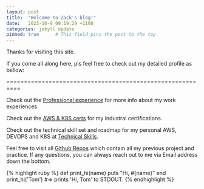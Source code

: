 ```yaml
---
layout: post
title:  "Welcome to Zack's blog!"
date:   2023-10-9 09:19:29 +1100
categories: jekyll update
pinned: true      # This field pins the post to the top
---
```

Thanks for visiting this site.

If you come all along here, pls feel free to check out my detailed profile as bellow:

==========================================================

Check out the [Professional experience][Professional experience] for more info about my work experiences


Check out the [AWS & K8S certs][AWS & K8S certs] for my industral certifications.

Check out the technical skill set and roadmap for my personal AWS, DEVOPS and K8S at [Technical Skills][Technical Skills]. 

Feel free to visit all [Github Repos][Github Repos] which contain all my previous project and practice. If any questions, you can always reach out to me via Email address down the bottom.


{% highlight ruby %}
def print_hi(name)
  puts "Hi, #{name}"
end
print_hi('Tom')
#=> prints 'Hi, Tom' to STDOUT.
{% endhighlight %}


[AWS & K8S certs]: http://zackdevops.online/certificate
[Professional experience]:   http://zackdevops.online/pro
[Technical Skills]: http://zackdevops.online/skillroadmap
[Github Repos]: http://zackdevops.online/gitrepo
